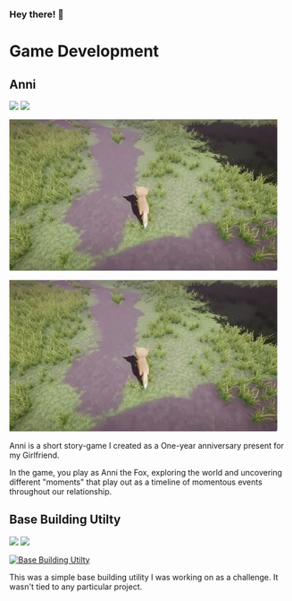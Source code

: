 ### Hey there! 👋

# Game Development

## Anni
![](https://img.shields.io/badge/Status-Finished-green.svg)
![](https://img.shields.io/badge/Project%20released%3F-Not%20yet-orange.svg)

[![](https://raw.githubusercontent.com/mrbeardy/mrbeardy/main/gifs/anni.gif)](https://www.youtube.com/watch?v=hQBMqvPvkPM)

![](https://raw.githubusercontent.com/mrbeardy/mrbeardy/main/gifs/anni.gif)

Anni is a short story-game I created as a One-year anniversary present for my Girlfriend. 

In the game, you play as Anni the Fox, exploring the world and uncovering different "moments" that play out as a timeline of momentous events throughout our relationship.

## Base Building Utilty

![](https://img.shields.io/badge/Status-On%20hold-orange.svg)
![](https://img.shields.io/badge/Project%20released%3F-Not%20yet-orange.svg)

[![Base Building Utilty](https://img.youtube.com/vi/86XUdS2wcSY/0.jpg)](https://www.youtube.com/watch?v=86XUdS2wcSY)

This was a simple base building utility I was working on as a challenge. It wasn't tied to any particular project.

<!--
**mrbeardy/mrbeardy** is a ✨ _special_ ✨ repository because its `README.md` (this file) appears on your GitHub profile.

Here are some ideas to get you started:

- 🔭 I’m currently working on ...
- 🌱 I’m currently learning ...
- 👯 I’m looking to collaborate on ...
- 🤔 I’m looking for help with ...
- 💬 Ask me about ...
- 📫 How to reach me: ...
- 😄 Pronouns: ...
- ⚡ Fun fact: ...
-->
